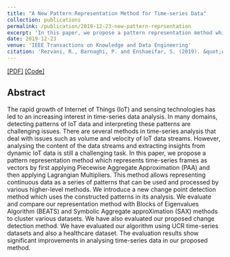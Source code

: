 ```yaml
---
title: "A New Pattern Representation Method for Time-series Data"
collection: publications
permalink: /publication/2019-12-23-new-pattern-reprsentation
excerpt: 'In this paper, we propose a pattern representation method which represents time-series frames as vectors by first applying Piecewise Aggregate Approximation (PAA) and then applying Lagrangian Multipliers.'
date: 2019-12-23
venue: 'IEEE Transactions on Knowledge and Data Engineering'
citation: 'Rezvani, R., Barnaghi, P. and Enshaeifar, S. (2019). &quot;A New Pattern Representation Method for Time-series Data.&quot; <i>IEEE Transactions on Knowledge and Data Engineering</i>.'
---
```


[[PDF]](https://epubs.surrey.ac.uk/853358/1/IEEE_TKDE_Final.pdf) [[Code]](https://codeocean.com/capsule/8368953/tree)

## Abstract
The rapid growth of Internet of Things (IoT) and sensing technologies has led to an increasing interest in time-series data analysis. In many domains, detecting patterns of IoT data and interpreting these patterns are challenging issues. There are several methods in time-series analysis that deal with issues such as volume and velocity of IoT data streams. However, analysing the content of the data streams and extracting insights from dynamic IoT data is still a challenging task. In this paper, we propose a pattern representation method which represents time-series frames as vectors by first applying Piecewise Aggregate Approximation (PAA) and then applying Lagrangian Multipliers. This method allows representing continuous data as a series of patterns that can be used and processed by various higher-level methods. We introduce a new change point detection method which uses the constructed patterns in its analysis. We evaluate and compare our representation method with Blocks of Eigenvalues Algorithm (BEATS) and Symbolic Aggregate approXimation (SAX) methods to cluster various datasets. We have also evaluated our proposed change detection method. We have evaluated our algorithm using UCR time-series datasets and also a healthcare dataset. The evaluation results show significant improvements in analysing time-series data in our proposed method.